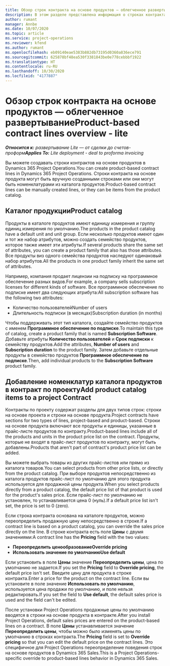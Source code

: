 ```yaml
---
title: Обзор строк контракта на основе продуктов — облегченное развертывание
description: В этом разделе представлена информация о строках контракта на основе продуктов.
author: rumant
manager: Annbe
ms.date: 10/07/2020
ms.topic: article
ms.service: project-operations
ms.reviewer: kfend
ms.author: rumant
ms.openlocfilehash: eb09140eae5383b882db73195d0360a836ece791
ms.sourcegitcommit: 625878bf48ea530f3381843be0e778cebbbf1922
ms.translationtype: HT
ms.contentlocale: ru-RU
ms.lasthandoff: 10/30/2020
ms.locfileid: "4177887"
---
```

# <a name="product-based-contract-lines-overview---lite"></a><span data-ttu-id="d126d-103">Обзор строк контракта на основе продуктов — облегченное развертывание</span><span class="sxs-lookup"><span data-stu-id="d126d-103">Product-based contract lines overview - lite</span></span>

<span data-ttu-id="d126d-104">_**Относится к:** развертывание Lite — от сделки до счетов-проформ_</span><span class="sxs-lookup"><span data-stu-id="d126d-104">_**Applies To:** Lite deployment - deal to proforma invoicing_</span></span>

<span data-ttu-id="d126d-105">Вы можете создавать строки контрактов на основе продуктов в Dynamics 365 Project Operations.</span><span class="sxs-lookup"><span data-stu-id="d126d-105">You can create product-based contract lines in Dynamics 365 Project Operations.</span></span> <span data-ttu-id="d126d-106">Строки контракта на основе продукта могут быть вручную созданными строками или они могут быть номенклатурами из каталога продуктов.</span><span class="sxs-lookup"><span data-stu-id="d126d-106">Product-based contract lines can be manually created lines, or they can be items from the product catalog.</span></span>

## <a name="product-catalog"></a><span data-ttu-id="d126d-107">Каталог продукции</span><span class="sxs-lookup"><span data-stu-id="d126d-107">Product catalog</span></span>

<span data-ttu-id="d126d-108">Продукты в каталоге продуктов имеют единицу измерения и группу единиц измерения по умолчанию.</span><span class="sxs-lookup"><span data-stu-id="d126d-108">The products in the product catalog have a default unit and unit group.</span></span> <span data-ttu-id="d126d-109">Если несколько продуктов имеют один и тот же набор атрибутов, можно создать семейство продуктов, которое также имеет эти атрибуты.</span><span class="sxs-lookup"><span data-stu-id="d126d-109">If several products share the same set of attributes, you can create a product family that also has those attributes.</span></span> <span data-ttu-id="d126d-110">Все продукты виз одного семейства продуктов наследуют одинаковый набор атрибутов.</span><span class="sxs-lookup"><span data-stu-id="d126d-110">All the products in one product family inherit the same set of attributes.</span></span>

<span data-ttu-id="d126d-111">Например, компания продает лицензии на подписку на программное обеспечение разных видов.</span><span class="sxs-lookup"><span data-stu-id="d126d-111">For example, a company sells subscription licenses for different kinds of software.</span></span> <span data-ttu-id="d126d-112">Все программное обеспечение по подписке имеет два следующих атрибута:</span><span class="sxs-lookup"><span data-stu-id="d126d-112">All subscription software has the following two attributes:</span></span>

- <span data-ttu-id="d126d-113">Количество пользователей</span><span class="sxs-lookup"><span data-stu-id="d126d-113">Number of users</span></span>
- <span data-ttu-id="d126d-114">Длительность подписки (в месяцах)</span><span class="sxs-lookup"><span data-stu-id="d126d-114">Subscription duration (in months)</span></span>

<span data-ttu-id="d126d-115">Чтобы поддерживать этот тип каталога, создайте семейство продуктов с именем **Программное обеспечение по подписке**.</span><span class="sxs-lookup"><span data-stu-id="d126d-115">To maintain this type of catalog, create a product family that is named **Subscription Software**.</span></span> <span data-ttu-id="d126d-116">Добавьте атрибуты **Количество пользователей** и **Срок подписки** к семейству продуктов.</span><span class="sxs-lookup"><span data-stu-id="d126d-116">Add the attributes, **Number of users** and **Subscription duration** to the product family.</span></span> <span data-ttu-id="d126d-117">Затем добавьте отдельные продукты в семейство продуктов **Программное обеспечение по подписке**.</span><span class="sxs-lookup"><span data-stu-id="d126d-117">Then, add individual products to the **Subscription Software** product family.</span></span>

## <a name="add-product-catalog-items-to-a-project-contract"></a><span data-ttu-id="d126d-118">Добавление номенклатур каталога продуктов в контракт по проекту</span><span class="sxs-lookup"><span data-stu-id="d126d-118">Add product catalog items to a project Contract</span></span>

<span data-ttu-id="d126d-119">Контракты по проекту содержат разделы для двух типов строк: строки на основе проекта и строки на основе продукта.</span><span class="sxs-lookup"><span data-stu-id="d126d-119">Project contracts have sections for two types of lines, project-based and product-based.</span></span> <span data-ttu-id="d126d-120">Строки на основе продукта включают все продукты и единицы, указанные в прайс-листе продуктов по контракту.</span><span class="sxs-lookup"><span data-stu-id="d126d-120">Product-based lines include all of the products and units in the product price list on the contract.</span></span> <span data-ttu-id="d126d-121">Продукты, которые не входят в прайс-лист продуктов по контракту, могут быть добавлены.</span><span class="sxs-lookup"><span data-stu-id="d126d-121">Products that aren't part of contract's product price list can be added.</span></span>

<span data-ttu-id="d126d-122">Вы можете выбрать товары из других прайс-листов или прямо из каталога товаров.</span><span class="sxs-lookup"><span data-stu-id="d126d-122">You can select products from other price lists, or directly from the product catalog.</span></span> <span data-ttu-id="d126d-123">При выборе продуктов непосредственно из каталога продуктов прайс-лист по умолчанию для этого продукта используется для продажной цены продукта.</span><span class="sxs-lookup"><span data-stu-id="d126d-123">When you select products directly from a product catalog, the default price list of that product is used for the product's sales price.</span></span> <span data-ttu-id="d126d-124">Если прайс-лист по умолчанию не установлен, то устанавливается цена 0 (нуль).</span><span class="sxs-lookup"><span data-stu-id="d126d-124">If a default price list isn't set, the price is set to 0 (zero).</span></span>

<span data-ttu-id="d126d-125">Если строка контракта основана на каталоге продуктов, можно переопределить продажную цену непосредственно в строке.</span><span class="sxs-lookup"><span data-stu-id="d126d-125">If a contract line is based on a product catalog, you can override the sales price directly on the line.</span></span> <span data-ttu-id="d126d-126">В строке контракта есть поле **Цены** с двумя значениями:</span><span class="sxs-lookup"><span data-stu-id="d126d-126">A contract line has the **Pricing** field with the two values:</span></span>

- <span data-ttu-id="d126d-127">**Переопределить ценообразование**</span><span class="sxs-lookup"><span data-stu-id="d126d-127">**Override pricing**</span></span>
- <span data-ttu-id="d126d-128">**Использовать значение по умолчанию**</span><span class="sxs-lookup"><span data-stu-id="d126d-128">**Use default**</span></span>

<span data-ttu-id="d126d-129">Если установить в поле **Цены** значение **Переопределить цены**, цена по умолчанию не задается.</span><span class="sxs-lookup"><span data-stu-id="d126d-129">If you set the **Pricing** field to **Override pricing**, the default price isn't set.</span></span> <span data-ttu-id="d126d-130">Введите цену для продукта в строке контракта.</span><span class="sxs-lookup"><span data-stu-id="d126d-130">Enter a price for the product on the contract line.</span></span> <span data-ttu-id="d126d-131">Если вы установите в поле значение **Использовать по умолчанию**, используется цена продажи по умолчанию, и поле нельзя редактировать.</span><span class="sxs-lookup"><span data-stu-id="d126d-131">If you set the field to **Use default**, the default sales price is used and the field can't be edited.</span></span>

<span data-ttu-id="d126d-132">После установки Project Operations продажные цены по умолчанию вводятся в строки на основе продукта в контракте.</span><span class="sxs-lookup"><span data-stu-id="d126d-132">After you install Project Operations, default sales prices are entered on the product-based lines on a contract.</span></span> <span data-ttu-id="d126d-133">В поле **Цены** устанавливается значение **Переопределить цены**, чтобы можно было изменять цены по умолчанию в строках контракта.</span><span class="sxs-lookup"><span data-stu-id="d126d-133">The **Pricing** field is set to **Override pricing** so that you can edit the default price on the contract lines.</span></span> <span data-ttu-id="d126d-134">Это специфичное для Project Operations переопределение поведения строк на основе продуктов в Dynamics 365 Sales.</span><span class="sxs-lookup"><span data-stu-id="d126d-134">This is a Project Operations-specific override to product-based lines behavior in Dynamics 365 Sales.</span></span>
